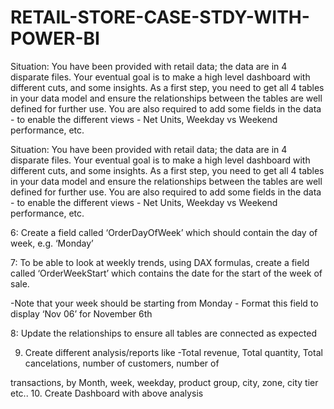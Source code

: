 # RETAIL-STORE-CASE-STDY-WITH-POWER-BI  

Situation:
You have been provided with retail data; the data are in 4 disparate files. Your eventual goal is to make a high level dashboard with different cuts, and some insights. As a first step, you need to get all 4 tables in your data model and ensure the relationships between the tables are well defined for further use. You are also required to add some fields in the data - to enable the different views - Net Units, Weekday vs Weekend performance, etc.

Situation:
You have been provided with retail data; the data are in 4 disparate files. Your eventual goal is to make a high level dashboard with different cuts, and some insights. As a first step, you need to get all 4 tables in your data model and ensure the relationships between the tables are well defined for further use. You are also required to add some fields in the data - to enable the different views - Net Units, Weekday vs Weekend performance, etc.

6: Create a field called ‘OrderDayOfWeek’ which should contain the day of week, e.g. ‘Monday’

7: To be able to look at weekly trends, using DAX formulas, create a field called ‘OrderWeekStart’ which contains the date for the start of the week of sale.

-Note that your week should be starting from Monday - Format this field to display ‘Nov 06’ for November 6th

8: Update the relationships to ensure all tables are connected as expected

9. Create different analysis/reports like
-Total revenue, Total quantity, Total cancelations, number of customers, number of

transactions, by Month, week, weekday, product group, city, zone, city tier etc.. 10. Create Dashboard with above analysis
